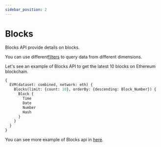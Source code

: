 ```yaml
---
sidebar_position: 2
---
```


# Blocks

Blocks API provide details on blocks. 

You can use different[filters](docs/graphql/filters.md) to query data from different dimensions.

Let's see an example of Blocks API to get the latest 10 blocks on Ethereum blockchain.

```graphql
{
  EVM(dataset: combined, network: eth) {
    Blocks(limit: {count: 10}, orderBy: {descending: Block_Number}) {
      Block {
        Time
        Date
        Number
        Hash
      }
    }
  }
}
```

You can see more example of Blocks api in [here](docs/examples/blocks/blocks-api.md).